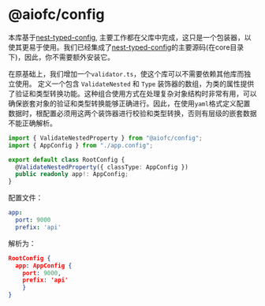 # @aiofc/config

本库基于[nest-typed-config](https://github.com/Nikaple/nest-typed-config),
主要工作都在父库中完成，这只是一个包装器，以使其更易于使用。我们已经集成了[nest-typed-config](https://github.com/Nikaple/nest-typed-config)的主要源码(在core目录下)，因此，你不需要额外安装它。

在原基础上，我们增加一个`validator.ts`，使这个库可以不需要依赖其他库而独立使用。
定义一个包含 `ValidateNested` 和 `Type` 装饰器的数组，为类的属性提供了验证和类型转换功能。这种组合使用方式在处理复杂对象结构时非常有用，可以确保嵌套对象的验证和类型转换能够正确进行。因此，在使用`yaml`格式定义配置数据时，根配置必须用这两个装饰器进行校验和类型转换，否则有层级的嵌套数据不能正确解析。

```typescript
import { ValidateNestedProperty } from "@aiofc/config";
import { AppConfig } from "./app.config";

export default class RootConfig {
  @ValidateNestedProperty({ classType: AppConfig })
  public readonly app!: AppConfig;
}
```
配置文件：
```yaml
app:
  port: 9000
  prefix: 'api'
```
解析为：
```json
RootConfig {
  app: AppConfig {
    port: 9000,
    prefix: 'api'
    }
}
```

